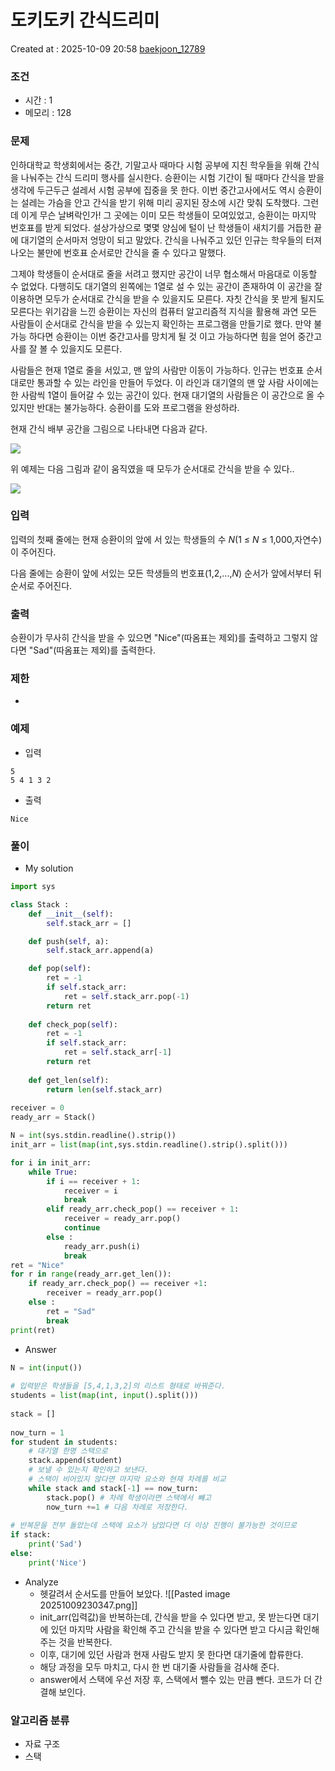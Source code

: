 # 도키도키 간식드리미
Created at : 2025-10-09 20:58
[baekjoon_12789](https://www.acmicpc.net/problem/12789)
### 조건
- 시간 : 1
- 메모리 : 128
### 문제
인하대학교 학생회에서는 중간, 기말고사 때마다 시험 공부에 지친 학우들을 위해 간식을 나눠주는 간식 드리미 행사를 실시한다. 승환이는 시험 기간이 될 때마다 간식을 받을 생각에 두근두근 설레서 시험 공부에 집중을 못 한다. 이번 중간고사에서도 역시 승환이는 설레는 가슴을 안고 간식을 받기 위해 미리 공지된 장소에 시간 맞춰 도착했다. 그런데 이게 무슨 날벼락인가! 그 곳에는 이미 모든 학생들이 모여있었고, 승환이는 마지막 번호표를 받게 되었다. 설상가상으로 몇몇 양심에 털이 난 학생들이 새치기를 거듭한 끝에 대기열의 순서마저 엉망이 되고 말았다. 간식을 나눠주고 있던 인규는 학우들의 터져 나오는 불만에 번호표 순서로만 간식을 줄 수 있다고 말했다. 

그제야 학생들이 순서대로 줄을 서려고 했지만 공간이 너무 협소해서 마음대로 이동할 수 없었다. 다행히도 대기열의 왼쪽에는 1열로 설 수 있는 공간이 존재하여 이 공간을 잘 이용하면 모두가 순서대로 간식을 받을 수 있을지도 모른다. 자칫 간식을 못 받게 될지도 모른다는 위기감을 느낀 승환이는 자신의 컴퓨터 알고리즘적 지식을 활용해 과연 모든 사람들이 순서대로 간식을 받을 수 있는지 확인하는 프로그램을 만들기로 했다. 만약 불가능 하다면 승환이는 이번 중간고사를 망치게 될 것 이고 가능하다면 힘을 얻어 중간고사를 잘 볼 수 있을지도 모른다.

사람들은 현재 1열로 줄을 서있고, 맨 앞의 사람만 이동이 가능하다. 인규는 번호표 순서대로만 통과할 수 있는 라인을 만들어 두었다. 이 라인과 대기열의 맨 앞 사람 사이에는 한 사람씩 1열이 들어갈 수 있는 공간이 있다. 현재 대기열의 사람들은 이 공간으로 올 수 있지만 반대는 불가능하다. 승환이를 도와 프로그램을 완성하라.

현재 간식 배부 공간을 그림으로 나타내면 다음과 같다.

![](https://onlinejudgeimages.s3-ap-northeast-1.amazonaws.com/problem/12789/1.png)

위 예제는 다음 그림과 같이 움직였을 때 모두가 순서대로 간식을 받을 수 있다..

![](https://onlinejudgeimages.s3-ap-northeast-1.amazonaws.com/problem/12789/2.png)
### 입력
입력의 첫째 줄에는 현재 승환이의 앞에 서 있는 학생들의 수 _N_(1 ≤ _N_ ≤ 1,000,자연수)이 주어진다.

다음 줄에는 승환이 앞에 서있는 모든 학생들의 번호표(1,2,...,_N_) 순서가 앞에서부터 뒤 순서로 주어진다.
### 출력
승환이가 무사히 간식을 받을 수 있으면 "Nice"(따옴표는 제외)를 출력하고 그렇지 않다면 "Sad"(따옴표는 제외)를 출력한다.
### 제한
- 
### 예제
- 입력
```
5
5 4 1 3 2
```
- 출력
```
Nice
``` 

### 풀이
- My solution
```python
import sys

class Stack :
    def __init__(self):
        self.stack_arr = []

    def push(self, a):
        self.stack_arr.append(a)

    def pop(self):
        ret = -1
        if self.stack_arr:
            ret = self.stack_arr.pop(-1)
        return ret
    
    def check_pop(self):
        ret = -1
        if self.stack_arr:
            ret = self.stack_arr[-1]
        return ret
    
    def get_len(self):
        return len(self.stack_arr)
    
receiver = 0
ready_arr = Stack()

N = int(sys.stdin.readline().strip())
init_arr = list(map(int,sys.stdin.readline().strip().split()))

for i in init_arr:
    while True:
        if i == receiver + 1:
            receiver = i
            break
        elif ready_arr.check_pop() == receiver + 1:
            receiver = ready_arr.pop()
            continue        
        else :
            ready_arr.push(i)
            break
ret = "Nice"
for r in range(ready_arr.get_len()):
    if ready_arr.check_pop() == receiver +1:
        receiver = ready_arr.pop()
    else :
        ret = "Sad"
        break
print(ret)
```

- Answer
```python
N = int(input())
 
# 입력받은 학생들을 [5,4,1,3,2]의 리스트 형태로 바꿔준다.
students = list(map(int, input().split())) 
 
stack = []
 
now_turn = 1
for student in students:
	# 대기열 한명 스택으로
    stack.append(student)
    # 보낼 수 있는지 확인하고 보낸다. 
    # 스택이 비어있지 않다면 마지막 요소와 현재 차례를 비교
    while stack and stack[-1] == now_turn:
        stack.pop() # 차례 학생이라면 스택에서 빼고
        now_turn +=1 # 다음 차례로 저장한다.
 
# 반복문을 전부 돌았는데 스택에 요소가 남았다면 더 이상 진행이 불가능한 것이므로
if stack: 
    print('Sad') 
else:
    print('Nice')
```

- Analyze
	- 헷갈려서 순서도를 만들어 보았다.
		![[Pasted image 20251009230347.png]]
	- init_arr(입력값)을 반복하는데, 간식을 받을 수 있다면 받고, 못 받는다면 대기에 있던 마지막 사람을 확인해 주고 간식을 받을 수 있다면 받고 다시금 확인해주는 것을 반복한다.
	- 이후, 대기에 있던 사람과 현재 사람도 받지 못 한다면 대기줄에 합류한다.
	- 해당 과정을 모두 마치고, 다시 한 번 대기줄 사람들을 검사해 준다.
	- answer에서 스택에 우선 저장 후, 스택에서 뺄수 있는 만큼 뺀다. 코드가 더 간결해 보인다.
### 알고리즘 분류
- 자료 구조
- 스택